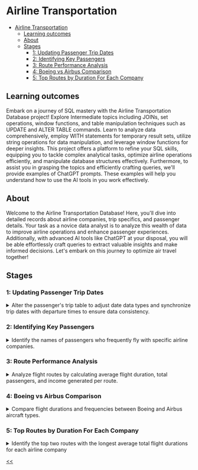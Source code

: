 # Airline Transportation

- [Airline Transportation](#airline-transportation)
  - [Learning outcomes](#learning-outcomes)
  - [About](#about)
  - [Stages](#stages)
    - [1: Updating Passenger Trip Dates](#1-updating-passenger-trip-dates)
    - [2: Identifying Key Passengers](#2-identifying-key-passengers)
    - [3: Route Performance Analysis](#3-route-performance-analysis)
    - [4: Boeing vs Airbus Comparison](#4-boeing-vs-airbus-comparison)
    - [5: Top Routes by Duration For Each Company](#-top-routes-by-duration-for-each-company)

## Learning outcomes
Embark on a journey of SQL mastery with the Airline Transportation Database project! Explore Intermediate topics including JOINs, set operations, window functions, and table manipulation techniques such as UPDATE and ALTER TABLE commands. Learn to analyze data comprehensively, employ WITH statements for temporary result sets, utilize string operations for data manipulation, and leverage window functions for deeper insights. This project offers a platform to refine your SQL skills, equipping you to tackle complex analytical tasks, optimize airline operations efficiently, and manipulate database structures effectively. Furthermore, to assist you in grasping the topics and efficiently crafting queries, we'll provide examples of ChatGPT prompts. These examples will help you understand how to use the AI tools in you work effectively.

## About
Welcome to the Airline Transportation Database! Here, you'll dive into detailed records about airline companies, trip specifics, and passenger details. Your task as a novice data analyst is to analyze this wealth of data to improve airline operations and enhance passenger experiences. Additionally, with advanced AI tools like ChatGPT at your disposal, you will be able effortlessly craft queries to extract valuable insights and make informed decisions. Let's embark on this journey to optimize air travel together!

## Stages
### 1: Updating Passenger Trip Dates 
<details>
<summary>Alter the passenger's trip table to adjust date data types and synchronize trip dates with departure times to ensure data consistency.</summary>

#### 1.1 Description
As a new data analyst, you're just getting started with the air transportation database. This stage helps you clean up dates and match trip dates with departure times, making the data neat and ready for analysis as you move forward.

#### 1.2 Objectives
- ALTER TABLE the `Pass_in_trip` to change the data type of the `trip_date` column from `DATETIME` to `DATE` for consistency.

- Then, `UPDATE` the `trip_date` in `Pass_in_trip` to adapt it to the new datatype, meaning that you need to change all column values from `DATETIME`("'2024-02-23 00:00:00'") to only `DATE`("2024-02-23").

- Verify the changes by selecting all columns from the updated rows in updated the `Pass_in_trip` table.

- Making multiple queries is allowed.

##### ChatGPT prompts that help to write the query
- How would you modify the data type of a column in a database table to ensure consistency? Consider the scenario where you need to change the data type of a column from one type to another for better alignment across the database.

- Now, assuming you've altered the structure of a database table, how would you use the UPDATE function to modify specific column values, ensuring they align with the new data type?

- After making structural changes to a database table and updating specific column values, how would you verify that the changes were applied correctly? Consider the approach to select and examine the affected rows to ensure the integrity of the data

Take a look at the following database structure:

![database structure](./db.png)

##### Explanation of the database:
The *`Airline Transportation Database`* encompasses four main tables: `Airline_Company,` `Trip,` `Passenger,` and `Pass_in_trip`. It facilitates the management of airline operations, storing critical information about airline companies, flights, passengers, and trip details.

In-depth details of each table are as follows:

`Airline_company`**: Serves as a repository for airline company information, providing a unique identifier for each company along with their respective names.
- `ID_comp`: Primary key representing the unique identifier for each airline company.
- `company_name`: Stores the name of the airline company, enabling identification and association with flight operations.

`Trip`**: Contains detailed information about each flight trip.
- `trip_no`: Primary key serving as a unique identifier for each flight trip.
- `ID_comp`: Foreign key referencing the `ID_comp` in the `Airline_Company` table, establishing a relationship between flights and airline companies.
- `plane_type`: Records the type of aircraft used for the flight.
- `town_from`: Indicates the departure city of the flight.
- `town_to`: Specifies the arrival city of the flight.
- `time_out`: Stores the departure time of the flight.
- `time_in`: Records the arrival time of the flight.

`Passenger`**: Maintains records of individual passengers.
- `ID_psg`: Primary key representing the unique identifier for each passenger.
- `passenger_name`: Stores the name of the passenger, facilitating passenger identification and management.

`Pass_in_trip`**: Serves as a bridge between passengers and trip details.
- `trip_no`: Foreign key referencing the `trip_no` in the Trip table, establishing a relationship between passengers and flights.
- `trip_date`: Records the date of the trip, allowing for chronological organization of passenger-trip associations.
- `ID_psg`: Foreign key referencing the `ID_psg` in the Passenger table, associating passengers with specific trips.
- `seat_number`: Indicates the seat number occupied by the passenger during the trip, providing seating information for passenger tracking and flight organization.

Additional information and rules to consider:
- flights operate daily, and the flight duration of any flight is less than a day; `town_from` <> `town_to`.
- time and date in the `time_out` and `time_in` are taken into account relative to one-time zone.
- `time_out` and `time_in` times are indicated accurate to the minute.
- `passenger_namemay` have namesakes (same name field values).
- the `seat_number` in the cabin is a number with a letter; the number determines the number of the row in the range from 01 to 99, and the letter (a – d) – the place in the row from left to right in alphabetical order.

** *Table names are case-sensitive*.

Click on the [link](https://cogniterra.org/media/attachments/lesson/38148/Database.sql) to download the SQL query for creating the database.

#### 1.3 Examples
*Pass_in_trip Table Example*:

trip_no|trip_date|ID_psg|seat_number
:-:|:-:|:-:|:-:
1|2024-02-23 00:00:00|1|01A
1|2024-02-23 00:00:00|2|21B
2|2024-02-24 00:00:00|1|30D
2|2024-02-24 00:00:00|2|05C
2|2024-02-24 00:00:00|3|86A

From the data presented in the table above, it can be seen that the datatype of the `trip_date` is the `DATETIME` for example '2024-02-23 00:00:00'. The task is to change the `DATETIME` datatype of the column to the `DATE` datatype and then correspondingly the values of this column change from *`DATETIME`*:*2024-02-23 00:00:00* to *`DATE`*:*2024-02-23*.

The final query output after selecting changed rows with all columns from the `Pass_in_trip` table looks like this:

trip_no|trip_date|ID_psg|seat_number
:-:|:-:|:-:|:-:
1|2024-02-23|1|01A
1|2024-02-23|2|21B
2|2024-02-24|1|30D
2|2024-02-24|2|05C
2|2024-02-24|3|86A

From the output above, it can be seen that all columns from updated rows were selected.

##### Query template:
```sql
ALTER TABLE Pass_in_trip ...;

UPDATE Pass_in_trip ...;

SELECT * ...;
```
[solution](./s01.sql)

</details>

### 2: Identifying Key Passengers
<details>
<summary>Identify the names of passengers who frequently fly with specific airline companies.</summary>

#### 2.1 Description
In this stage as a data analyst, your task is to identify passengers who frequently fly with specific airline companies. By analyzing database records, you'll pinpoint passengers who have flown multiple times with particular airlines. This insight aids airlines in tailoring services to meet the needs of loyal customers.

#### 2.2 Objectives
- Combine passenger flight data from the `Passenger`, `Pass_in_trip`, `Trip`, and `Airline_company` tables to create an overview of frequent flyers with specific airlines.
- Output the `passenger_name`, `COUNT` of the passenger's number of flights on a specific airline company as `num_flights`, and airline `company_name`.
- To be listed as a frequent flyer the `num_flights` must be at least more than 1.
- Utilize the `JOIN` function effectively to combine multiple tables accurately.
- Use the `GROUP BY` function to combine according to the `passneger_name` and `company_name`
- The column order is essential.

##### ChatGPT promts that help to write the query
- Consider a scenario where you need to analyze flight data to identify frequent flyers with specific airlines. How would you effectively merge data from multiple sources using SQL JOINs to gather all the necessary information for analysis?
- Once you've combined the relevant data, how would you use SQL aggregation functions to calculate the number of flights each individual has taken with a particular airline? Think about how you would organize the data to facilitate this calculation.
- To identify frequent flyers accurately, you'll need to filter the results based on certain conditions. How would you utilize SQL clauses to ensure that only individuals who meet the criteria for being frequent flyers are included in the final analysis?

#### 2.3 Examples
*Airline_company Table Example*:
ID_comp|company_name
-|-
1|Delta Airlines
2|American Airlines

*Passenger Table Example*:
ID_psg|passenger_name
-|-
1|John Smith
2|Mary Johnson
3|James Williams

*Trip Table Example*:
trip_no|ID_comp|plane_type|town_from|town_to|time_out|time_in
-|-|-|-|-|-|-
1|1|Boeing 737|Chicago|Miami|2024-02-23 08:00:00|2024-02-23 18:45:00
2|2|Airbus A320|New York|Boston|2024-02-24 23:00:00|2024-02-25 08:00:00

*Pass_in_trip Table Example*:
trip_no|trip_date|ID_psg|seat_number
-|-|-|-
1|2024-02-23 00:00:00|1|01A
1|2024-02-23 00:00:00|1|21B
2|2024-02-24 00:00:00|2|30D
2|2024-02-24 00:00:00|2|05C
2|2024-02-24 00:00:00|3|86A

From the data presented in the table above, it is evident that `passenger_name`: **John Smith** with the `ID_psg`: **1** exists in the `Pass_in_trip` table 2 times. In both cases it aligned to the `trip_no`: **1**, consequently that `trip_no` in the Trip table aligned to the `ID_comp`: **1** which has the `company_name`: **Delta Airlines** in the `Airline_company` table.

The output table, after identifying the `passenger_name` having `num_flights` at least 1 on the specific airline companies :

MySQL Query Output

passenger_name|num_flights|company_name
-|-|-
John Smith|2|Delta Airlines
Mary Johnson|2|American Airlines

*From the output above, it can be seen that the order of the columns is* `passenger_name` -> `num_flights` -> `company_name`

##### Query template:
```sql
SELECT
   p.passenger_name, ...;
```

[solution](./s02.sql)

</details>

### 3: Route Performance Analysis
<details>
<summary>Analyze flight routes by calculating average flight duration, total passengers, and income generated per route.</summary>

#### 3.1 Description
In this stage, as a novice data analyst, you need to examine the efficiency of flight routes by computing key metrics such as average flight duration, total passengers served, and income generated per route. This stage focuses on synthesizing data from various sources to derive insights into route profitability and passenger demand, helping optimize airline operations and resource allocation.

#### 3.2 Objectives
- Identify the unique routes by `CONCAT` the `town_from` and `town_to` from the `Trip` table, naming it `route`.
- Calculate the average flight duration in **minutes** for each route, where there may be multiple identical routes with different flight durations. This average is denoted as `avg_flight_duration`.
- `COUNT` the total number of passengers who flew on each route, designated as `total_passengers`.
- Calculate the `SUM` income generated for each route, considering each second of flight as worth **1 cent**, termed `total_income`. The final answer of `total_income` must be in **dollars**.
- Utilize the `JOIN` function to combine multiple tables correctly.
- `ORDER BY` the final result by `total_income` in descending order.
- The column order is essential.

##### ChatGPT promts that help to write the query
- Consider a scenario where you need to analyze data to identify unique routes. How would you approach formulating an SQL query to accomplish this task?
- Now, imagine you've identified the unique routes. How would you proceed to calculate the average flight durations for each route using SQL?
- After determining the average flight durations, how would you go about counting the total number of passengers for each route in the dataset?
- Finally, consider the task of computing the total income generated for each route. How would you formulate an SQL query to achieve this, taking into account factors such as flight duration and passenger counts?

#### 3.3 Examples
*Trip Table Example*:
trip_no|ID_comp|plane_type|town_from|town_to|time_out|time_in
:-:|:-:|:-:|:-:|:-:|:-:|:-:
1|1|Boeing 737|Chicago|Miami|2024-02-23 08:00:00|2024-02-23 18:45:00
2|2|Airbus A320|New York|Boston|2024-02-24 23:00:00|2024-02-25 08:00:00

*Pass_in_trip Table Example*:
trip_no|trip_date|ID_psg|seat_number
:-:|:-:|:-:|:-:
1|2024-02-23 00:00:00|1|01A
1|2024-02-23 00:00:00|1|21B
2|2024-02-24 00:00:00|2|30D
2|2024-02-24 00:00:00|2|05C
2|2024-02-24 00:00:00|3|86A

From the tables, we can observe a `route` from *`town_from`*: ***Chicago*** to *`town_to`*: ***Miami*** with a *`trip_no`*: ***1***. This `route` has two occurrences in the `Trip` table, indicating a *`total_passengers`*: ***2*** .

The `avg_flight_duration` for this route is calculated by subtracting the `time_out` from the `time_in`, resulting in 10 hours and 45 minutes or **645** minutes. The `total_income` for this route is computed by multiplying the `avg_flight_duration` (converted to seconds) by the `total_passengers` and $0.01 per second, yielding **$774**.

Finally, the output table presents each `route`, its corresponding `avg_flight_duration`, `total_passengers`, and `total_income`, ordered by `total_income` in descending order:

MySQL Query Output

route|avg_flight_duration|total_passengers|total_income
:-:|:-:|:-:|:-:
New York-Boston|540|3|972
Chicago-Miami|645|2|774

*From the output above, it can be seen that the order of the columns is `route` -> `avg_flight_duration` -> `total_passengers` -> `total_income`*

##### Query template:
```sql
SELECT 
    CONCAT(... '-' ...) AS route, ...;
```

[solution](./s00.sql)

</details>

### 4: Boeing vs Airbus Comparison
<details>
<summary>Compare flight durations and frequencies between Boeing and Airbus aircraft types.</summary>

#### 4.1 Description
In this stage, imagine you, as a data analyst, want to compare the average flight durations between Boeing and Airbus aircraft to see if there's a notable difference. Before doing that, you'll gather data on flight durations and frequencies for both Boeing and Airbus planes across different airline companies. You aim to collect information on how long these planes fly on average and how often they're used for flights.

#### 4.2 Objectives
- Identify the `aircraft_type` (Boeing or Airbus) based on the `plane_type` recorded in the `Trip` table. For instance, if the `plane_type` is **Boeing 737**, the `aircraft_type` would be **Boeing**.
- Identify the `AVG` flight duration in **minutes** as `avg_flight_duration` and `COUNT` the number of flights as `num_flights` for each `aircraft_type` across all flights recorded in the `Trip` table.
- All **Boeing** aircraft types in the `plane_type` column start with the word "Boeing," and all **Airbus** aircraft types start with the word "Airbus."
- The column order is essential.

##### ChatGPT promts that help to write the query
- Imagine you have a dataset containing various aircraft types recorded in a specific column. How would you formulate an SQL query to categorize these aircraft types into distinct groups based on certain patterns or characteristics?
- Now, assuming you have a dataset with flight records including departure and arrival times, how would you write an SQL query to calculate the average duration of flights for each type of aircraft?
- In addition to calculating average flight durations, how would you formulate an SQL query to count the total number of flights recorded for each type of aircraft in the dataset?

#### 4.3 Examples
Trip Table Example:

trip_no|ID_comp|plane_type|town_from|town_to|time_out|time_in
:-:|:-:|:-:|:-:|:-:|:-:|:-:
1|1|Boeing 737|Chicago|Miami|2024-02-23 08:00:00|2024-02-23 18:45:00
2|2|Airbus A320|New York|Boston|2024-02-25 03:30:00|2024-02-25 15:20:00
3|2|Boeing 777|New York|Los Angeles|2024-02-24 23:00:00|2024-02-25 08:00:00
4|2|Airbus A330|Denver|Chicago|2024-02-24 16:40:00|2024-02-24 23:30:00

From the data provided, we see that both *`plane_type`*: ***Boeing 737*** and ***Boeing 777 fall*** under the *`aircraft_type`*: ***Boeing***, resulting in a total of **2** `num_flights`. The first flight duration is from "2024-02-23 08:00:00" to "2024-02-23 18:45:00," which equals 10 hours and 45 minutes or 645 minutes. The second flight duration is from "2024-02-24 23:00:00" to "2024-02-25 08:00:00," totaling 9 hours or 540 minutes. The average `avg_flight_duration` for these two flights is calculated as (645 + 540) / 2 = **592.5** minutes.

The resulting output table displays each `aircraft_type` alongside its corresponding `avg_flight_duration` and `num_flights`:

MySQL Query Output

aircraft_type|avg_flight_duration|num_flights
:-:|:-:|:-:
Boeing|592.5|2
Airbus|560|2

From the output above, it can be seen that the order of the columns is *`aircraft_type`* -> *`avg_flight_duration`* -> *`num_flights`*

##### Query template:
```sql
SELECT
    'Boeing' AS aircraft_type, ...;
```

[solution](./s04.sql)

</details>

### 5: Top Routes by Duration For Each Company
<details>
<summary>Identify the top two routes with the longest average total flight durations for each airline company</summary>

#### 5.1 Description
In this stage, your goal as a novice data analyst is to pinpoint the top two routes with the lengthiest average flight durations for every airline company. This involves analyzing flight data to determine the average duration between departure and arrival cities. The query will organize the data by company, departure city, and arrival city, calculating the average duration for each route. Finally, it ranks the routes by duration, selecting only the top two routes for each company.

#### 5.2 Objectives
- Identify the `company_name` from the `Airline_company` table and their corresponding `town_from` as `departure_city`, `town_to` as `arrival_city`, and average flight durations in **minutes** for routes from the `Trip` table as `avg_flight_duration`.
- Output only the **top 2** airline companies as `company_name` based on the `avg_flight_duration`.
- Utilize the `JOIN` function to combine multiple tables correctly and it is **recommended** to use the `WITH(CTE)` or `subqueries` with `ROW_NUMBER()` function to correctly rank the airline companies.
- The column order is essential.

*Hint: Use the query from Stage 3 for the calculation of avg_flight_duration.*

##### ChatGPT promts that help to write the query
- Imagine you have data spread across multiple tables containing information about airline companies, routes, and flight durations. How would you formulate an SQL query to extract relevant information such as company names, departure cities, arrival cities, and average flight durations for each route?
- Now, assuming you've extracted the necessary information, how would you utilize SQL to rank the airline companies based on average flight durations for their routes? Consider using techniques like window functions or subqueries to achieve this.
- In addition to ranking airline companies, how would you formulate an SQL query to filter the results and output only the top two airline companies based on average flight durations for their routes?

#### 5.3 Examples
*Airline_company Table Example*:
ID_comp|company_name
:-:|:-:
1|Delta Airlines
2|American Airlines

*Trip Table Example*:
trip_no|ID_comp|plane_type|town_from|town_to|time_out|time_in
:-:|:-:|:-:|:-:|:-:|:-:|:-:
1|2|Boeing 737|Chicago|Miami|2024-02-23 08:00:00|2024-02-23 18:45:00
2|2|Airbus A320|New York|Boston|2024-02-25 03:30:00|2024-02-25 15:20:00
3|2|Boeing 777|New York|Los Angeles|2024-02-24 23:00:00|2024-02-25 08:00:00
4|1|Airbus A330|Denver|Chicago|2024-02-24 16:40:00|2024-02-24 23:30:00

From the data above, we can see that for *`company_name`*: ***American Airlines*** (*`ID_comp`*: ***2***), three routes are **Chicago - Miami**, **New York - Boston**, and **New York - Los Angeles**. The `avg_flight_duration` for these routes are **645 minutes**, **710 minutes**, and **540 minutes** respectively. The top two longest `avg_flight_duration` are **710** and **645 minutes**, corresponding to the routes **New York - Boston** and **Chicago - Miami**.

The resulting output table shows each `company_name` alongside its corresponding `departure_city`, `arrival_city`, and `avg_flight_duration` for the top 2 `avg_flight_duration`:

MySQL Query Output
company_name|departure_city|arrival_city|avg_flight_duration
:-:|:-:|:-:|:-:
American Airlines|New York|Boston|710
American Airlines|Chicago|Miami|645
Delta Airlines|Denver|Chicago|410

*From the output above, it can be seen that the order of the columns is `company_name` -> `departure_city` -> `arrival_city` -> `avg_flight_duration`*

##### Query template:
```sql
WITH RouteDuration AS (
  SELECT
    ac.company_name,
    t.town_from AS departure_city,
    t.town_to AS arrival_city, ...;
```
                            

[solution](./s00.sql)

</details>

[<<](../../../README.md)
<!--
:%s/\(Sample \(Input\|Output\) \d:\)\n\(.*\)/```\r\r**\1**\r```\3/gc
### 0:
<details>
<summary></summary>

#### 0.1 Description

#### 0.2 Objectives

##### ChatGPT promts that help to write the query

#### 0.3 Examples

[solution](./s00.sql)

</details>

-->

